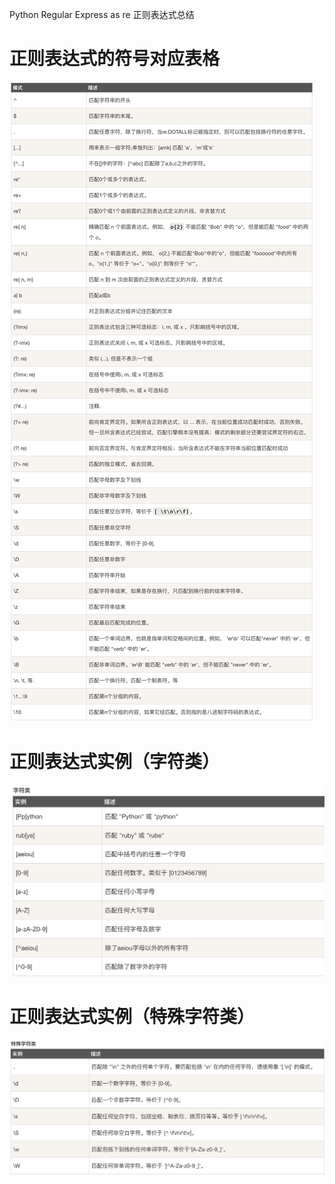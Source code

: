 Python Regular Express as re 正则表达式总结

# 正则表达式的符号对应表格
![](2020-08-15-12-54-14.png)

# 正则表达式实例（字符类）
![](2020-08-15-12-57-26.png)

# 正则表达式实例（特殊字符类）
![](2020-08-15-12-58-22.png)

